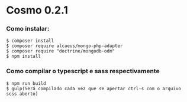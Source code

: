 # Cosmo 0.2.1

### Como instalar:

	$ composer install
	$ composer require alcaeus/mongo-php-adapter
	$ composer require "doctrine/mongodb-odm"
	$ npm install
	
### Como compilar o typescript e sass respectivamente

	$ npm run build
	$ gulp(Será compilado cada vez que se apertar ctrl-s com o arquivo scss aberto)
